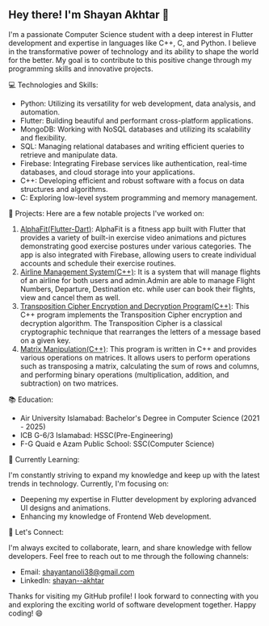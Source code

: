 ## Hey there! I'm Shayan Akhtar 👋

I'm a passionate Computer Science student with a deep interest in Flutter development and expertise in languages like C++, C, and Python. I believe in the transformative power of technology and its ability to shape the world for the better. My goal is to contribute to this positive change through my programming skills and innovative projects.

💻 Technologies and Skills:

- Python: Utilizing its versatility for web development, data analysis, and automation.
- Flutter: Building beautiful and performant cross-platform applications.
- MongoDB: Working with NoSQL databases and utilizing its scalability and flexibility.
- SQL: Managing relational databases and writing efficient queries to retrieve and manipulate data.
- Firebase: Integrating Firebase services like authentication, real-time databases, and cloud storage into your applications.
- C++: Developing efficient and robust software with a focus on data structures and algorithms.
- C: Exploring low-level system programming and memory management.

🚀 Projects:
Here are a few notable projects I've worked on:

1. [AlphaFit(Flutter-Dart)](https://github.com/ShayanAkhtar/AlphaFit_App/tree/master): AlphaFit is a fitness app built with Flutter that provides a variety of built-in exercise video animations and pictures demonstrating good exercise postures under various categories. The app is also integrated with Firebase, allowing users to create individual accounts and schedule their exercise routines.
2. [Airline Management System(C++)](https://github.com/ShayanAkhtar/Airline_Management_System): It is a system that will manage flights of an airline for both users and admin.Admin are able to manage Flight Numbers, Departure, Destination etc. while user can book their flights, view and cancel them as well.
3. [Transposition Cipher Encryption and Decryption Program(C++)](https://github.com/ShayanAkhtar/Transposition_Cipher): This C++ program implements the Transposition Cipher encryption and decryption algorithm.    The Transposition Cipher is a classical cryptographic technique that rearranges the letters of a message based on a given key.
4. [Matrix Manipulation(C++)](https://github.com/ShayanAkhtar/Matrix_Operations): This program is written in C++ and provides various operations on matrices. It allows users to perform operations such as        transposing a matrix, calculating the sum of rows and columns, and performing binary operations (multiplication, addition, and subtraction) on two matrices.

    

📚 Education:

- Air University Islamabad: Bachelor's Degree in Computer Science (2021 - 2025)
- ICB G-6/3 Islamabad: HSSC(Pre-Engineering)
- F-G Quaid e Azam Public School: SSC(Computer Science)

🌱 Currently Learning:

I'm constantly striving to expand my knowledge and keep up with the latest trends in technology. Currently, I'm focusing on:

- Deepening my expertise in Flutter development by exploring advanced UI designs and animations.
- Enhancing my knowledge of Frontend Web development.

💬 Let's Connect:

I'm always excited to collaborate, learn, and share knowledge with fellow developers. Feel free to reach out to me through the following channels:

- Email: [shayantanoli38@gmail.com](mailto:shayantanoli38@gmail.com)
- LinkedIn: [shayan--akhtar](https://www.linkedin.com/in/shayan--akhtar)

Thanks for visiting my GitHub profile! I look forward to connecting with you and exploring the exciting world of software development together. Happy coding! 😄
